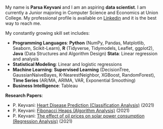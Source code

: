 My name is **Parsa Keyvani** and I am an aspiring **data scientist**. I am currently a Junior majoring in Computer Science and Economics at Union College. 
My professional profile is available on [Linkedin](https://www.linkedin.com/in/parsa-keyvani/) and it is the best way to reach me. 

My constantly growing skill set includes: 
* **Programming Languages**: **Python** (NumPy, Pandas, Matplotlib, Seaborn, Scikit-Learn), **R** (Tidyverse, Tidymodels, Leaflet, ggplot2), **Java** (Data Structures and Algorithm Design) **Stata**: Linear regression and analysis
* **Statistical Modeling**: Linear and logistic regressions
* **Machine Learning**: **Supervised Learning** (DecisionTree, GaussianNaiveBayes, K-NearestNeighbor, XGBoost, RandomForest), **Time Series** (AR/MA, ARIMA, VAR, Exponential Smoothing)
* **Business Intelligence**: Tableau

**Research Papers**:
* P. Keyvani: [Heart Disease Prediction (Classification Analysis)](https://github.com/keyvanip/Heart-Disease-Prediction.git) (2021)
* P. Keyvani: [Fibonacci Heaps (Algorithm Analysis)](https://github.com/keyvanip/CSC250-Algorithm-Design-and-Analysis.git) (2021)
* P. Keyvani: [The effect of oil prices on solar power consumption (Regression Analysis)](https://github.com/keyvanip/ECO243-Intro-to-Econometrics.git) (2021)
            
